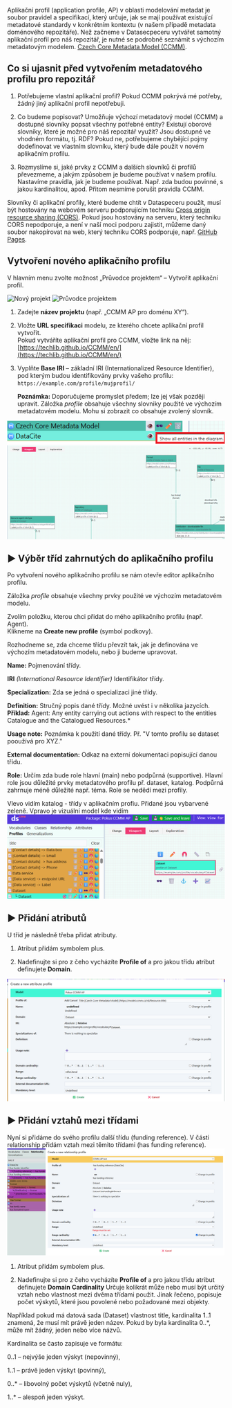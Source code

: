 
Aplikační profil (application profile, AP) v oblasti modelování metadat je soubor pravidel a specifikací, který určuje, jak se mají používat existující metadatové standardy v konkrétním kontextu (v našem případě metadata doménového repozitáře).
Než začneme v Datasecpeceru vytvářet samotný aplikační profil pro náš repozitář, je nutné se podrobně seznámit s výchozím metadatovým modelem. [Czech Core Metadata Model (CCMM)](https://techlib.github.io/CCMM/en/).


## Co si ujasnit před vytvořením metadatového profilu pro repozitář
1. Potřebujeme vlastní aplikační profil? Pokud CCMM pokrývá mé potřeby, žádný jiný aplikační profil nepotřebuji.

2. Co budeme popisovat? Umožňuje výchozí metadatový model (CCMM) a dostupné slovníky popsat všechny potřebné entity? Existují oborové slovníky, které je možné pro náš repozitář využít? Jsou dostupné ve vhodném formátu, tj. RDF? Pokud ne, potřebujeme chybějící pojmy dodefinovat ve vlastním slovníku, který bude dále použit v novém aplikačním profilu.

3. Rozmyslíme si, jaké prvky z CCMM a dalších slovníků či profilů převezmeme, a jakým způsobem je budeme používat v našem profilu. Nastavíme pravidla, jak je budeme používat. Např. zda budou povinné, s jakou kardinalitou, apod. Přitom nesmíme porušit pravidla CCMM.

Slovníky či aplikační profily, které budeme chtít v Dataspeceru použít, musí být hostovány na webovém serveru podporujícím techniku [Cross origin resource sharing (CORS)](https://fetch.spec.whatwg.org/#http-cors-protocol).
Pokud jsou hostovány na serveru, který techniku CORS nepodporuje, a není v naší moci podporu zajistit, můžeme daný soubor nakopírovat na web, který techniku CORS podporuje, např. [GitHub Pages](https://pages.github.com).

## Vytvoření nového aplikačního profilu
V hlavním menu zvolte možnost „Průvodce projektem“ – Vytvořit aplikační profil.

![Nový projekt](assets/images/nový_projekt.webp)
![Průvodce projektem](assets/images/nový_ap.webp)

1. Zadejte **název projektu** (např. „CCMM AP pro doménu XY“).

2. Vložte **URL specifikaci** modelu, ze kterého chcete aplikační profil vytvořit.  
   Pokud vytváříte aplikační profil pro CCMM, vložte link na něj:  
   [https://techlib.github.io/CCMM/en/](https://techlib.github.io/CCMM/en/)

3. Vyplňte **Base IRI** – základní IRI (Internationalized Resource Identifier),  
   pod kterým budou identifikovány prvky vašeho profilu: `https://example.com/profile/mujprofil/`

   **Poznámka:** Doporučujeme promyslet předem; lze jej však později upravit.
Záložka *profile* obsahuje všechny slovniky použité ve výchozím metadatovém modelu.
Mohu si zobrazit co obsahuje zvolený slovník.


![Zobrazeni](assets/images/zobrazenimodel.png)
![Vizuální model](assets/images/vizualni_model.png)


## ▶️ Výběr tříd zahrnutých do aplikačního profilu

Po vytvoření nového aplikačního profilu se nám otevře editor aplikačního profilu.

Záložka *profile* obsahuje všechny prvky použité ve výchozím metadatovém modelu.

Zvolím položku, kterou chci přidat do mého aplikačního profilu (např. Agent).  
Klikneme na **Create new profile** (symbol podkovy).

Rozhodneme se, zda chceme třídu převzít tak, jak je definována ve výchozím metadatovém modelu, nebo ji budeme upravovat.

**Name:** Pojmenování třídy.

**IRI** *(International Resource Identifier)* Identifikátor třídy.

**Specialization:** Zda se jedná o specializaci jiné třídy.

**Definition:** Stručný popis dané třídy. Možné uvést i v několika jazycích.  
**Příklad:** Agent: Any entity carrying out actions with respect to the entities Catalogue and the Catalogued Resources.*

**Usage note:** Poznámka k použití dané třídy. Př. "V tomto profilu se dataset pooužívá pro XYZ."

**External documentation:** Odkaz na externí dokumentaci popisující danou třídu.

**Role:** Určím zda bude role hlavní (main) nebo podpůrná (supportive). Hlavní role jsou důležité prvky metadatového profilu př. dataset, katalog. Podpůrná zahrnuje méně důležité např. téma. Role se nedědí mezi profily.

Vlevo vidím katalog - třídy v aplikačním profiu. Přidané jsou vybarvené zeleně. Vpravo je vizuální model kde vidím
![Zobrazení třídy](assets/images/katalog_vizualni.png)

## ▶️ Přidání atributů
U tříd je následně třeba přidat atributy.
1. Atribut přidám symbolem plus. 

2. Nadefinujte si pro z čeho vycházíte **Profile of** a pro jakou třídu atribut definujete **Domain**.

![Atribut](assets/images/atribut.png)

## ▶️ Přidání vztahů mezi třídami
Nyní si přidáme do svého profilu další třídu (funding reference).
V části relationship přidám vztah mezi těmito třídami (has funding reference).
![Relationship](assets/images/relationship_profile.png)
1. Atribut přidám symbolem plus.

2. Nadefinujte si pro z čeho vycházíte **Profile of** a pro jakou třídu atribut definujete **Domain**
**Cardinality**
Určuje kolikrát může nebo musí být určitý vztah nebo vlastnost mezi dvěma třídami použit. Jinak řečeno, popisuje počet výskytů, které jsou povolené nebo požadované mezi objekty.

Například pokud má datová sada (Dataset) vlastnost title, kardinalita 1..1 znamená, že musí mít právě jeden název. Pokud by byla kardinalita 0..*, může mít žádný, jeden nebo více názvů.

Kardinalita se často zapisuje ve formátu:

0..1 – nejvýše jeden výskyt (nepovinný),

1..1 – právě jeden výskyt (povinný),

0..* – libovolný počet výskytů (včetně nuly),

1..* – alespoň jeden výskyt.



